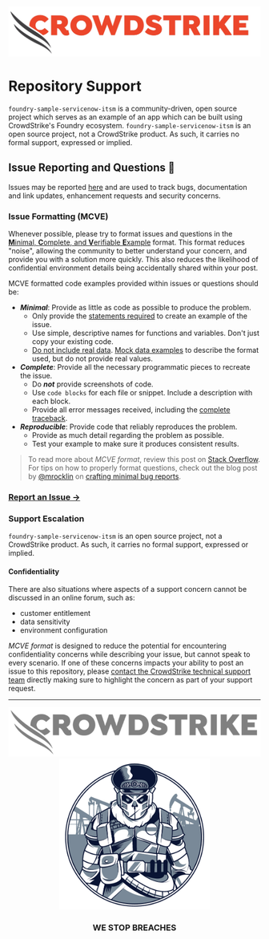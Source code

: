 ![CrowdStrike Falcon](/images/project/cs-logo.png?raw=true)

# Repository Support

`foundry-sample-servicenow-itsm` is a community-driven, open source project which serves as an example of an app which can be built using CrowdStrike's Foundry ecosystem.
`foundry-sample-servicenow-itsm` is an open source project, not a CrowdStrike product. As such, it carries no formal support, expressed or implied.

## Issue Reporting and Questions 🐛

Issues may be reported [here](https://github.com/CrowdStrike/foundry-sample-servicenow-itsm/issues/new/choose) and are used to track bugs, documentation and link updates, enhancement requests and security concerns.

### Issue Formatting (MCVE)

Whenever possible, please try to format issues and questions in the [**M**inimal, **C**omplete, and **V**erifiable **E**xample](https://stackoverflow.com/help/minimal-reproducible-example) format. This format reduces "noise", allowing the community to better understand your concern, and provide you with a solution more quickly. This also reduces the likelihood of confidential environment details being accidentally shared within your post.

MCVE formatted code examples provided within issues or questions should be:

- _**Minimal**_: Provide as little as code as possible to produce the problem.
    - Only provide the [statements required](https://matthewrocklin.com/minimal-bug-reports#see-how-small-you-can-make-things) to create an example of the issue.
    - Use simple, descriptive names for functions and variables. Don't just copy your existing code.
    - [Do not include real data](https://matthewrocklin.com/minimal-bug-reports#don-t-post-data). [Mock data examples](https://matthewrocklin.com/minimal-bug-reports#actually-don-t-include-your-data-at-all) to describe the format used, but do not provide real values.
- _**Complete**_: Provide all the necessary programmatic pieces to recreate the issue.
    - Do _**not**_ provide screenshots of code.
    - Use `code blocks` for each file or snippet. Include a description with each block.
    - Provide all error messages received, including the [complete traceback](https://matthewrocklin.com/minimal-bug-reports#provide-complete-tracebacks).
- _**Reproducible**_: Provide code that reliably reproduces the problem.
    - Provide as much detail regarding the problem as possible.
    - Test your example to make sure it produces consistent results.

> To read more about _MCVE format_, review this post on [Stack Overflow](https://stackoverflow.com/help/minimal-reproducible-example). For tips on how to properly format questions, check out the blog post by [@mrocklin](https://github.com/mrocklin/) on [crafting minimal bug reports](https://matthewrocklin.com/minimal-bug-reports).

### [Report an Issue →](https://github.com/CrowdStrike/foundry-sample-servicenow-itsm/issues/new/choose)

### Support Escalation

`foundry-sample-servicenow-itsm` is an open source project, not a CrowdStrike product. As such, it carries no formal support, expressed or implied.

#### Confidentiality

There are also situations where aspects of a support concern cannot be discussed in an online forum, such as:

- customer entitlement
- data sensitivity
- environment configuration

_MCVE format_ is designed to reduce the potential for encountering confidentiality concerns while describing your issue, but cannot speak to every scenario. If one of these concerns impacts your ability to post an issue to this repository, please [contact the CrowdStrike technical support team](https://supportportal.crowdstrike.com/) directly making sure to highlight the concern as part of your support request.



---


<p align="center"><img src="/images/project/cs-logo-footer.png"><br/><img width="300px" src="/images/project/adversary-bear.png"></p>
<h3><p align="center">WE STOP BREACHES</p></h3>
